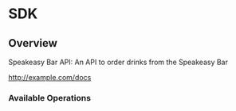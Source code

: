# SDK


## Overview

Speakeasy Bar API: An API to order drinks from the Speakeasy Bar

<http://example.com/docs>
### Available Operations

